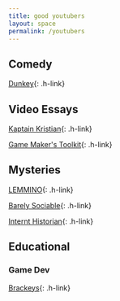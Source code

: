 ```yaml
---
title: good youtubers
layout: space
permalink: /youtubers
---
```


## Comedy

[Dunkey](https://www.youtube.com/user/videogamedunkey){: .h-link}

## Video Essays

[Kaptain Kristian](https://www.youtube.com/channel/UCuPgdqQKpq4T4zeqmTelnFg){: .h-link}

[Game Maker's Toolkit](https://www.youtube.com/user/McBacon1337){: .h-link}

## Mysteries

[LEMMINO](https://www.youtube.com/user/Top10Memes){: .h-link}

[Barely Sociable](https://www.youtube.com/channel/UC9PIn6-XuRKZ5HmYeu46AIw){: .h-link}

[Internt Historian](https://www.youtube.com/channel/UCR1D15p_vdP3HkrH8wgjQRw){: .h-link}

## Educational

### Game Dev

[Brackeys](https://www.youtube.com/channel/UCYbK_tjZ2OrIZFBvU6CCMiA){: .h-link}
